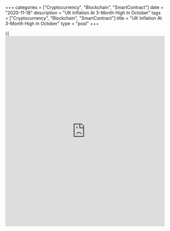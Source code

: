 +++
categories = ["Cryptocurrency", "Blockchain", "SmartContract"]
date = "2020-11-18"
description = "UK Inflation At 3-Month High In October"
tags = ["Cryptocurrency", "Blockchain", "SmartContract"]
title = "UK Inflation At 3-Month High In October"
type = "post"
+++

{{<iframe id="large-banner" src="https://www.bounty.group/#slide=21.0" width="100%" height="600" scrolling="no" style="border: 0px solid rgb(216, 221, 230); border-radius: 3px;">}}

UK inflation accelerated more-than-expected to a three-month high in
October driven by higher clothing and food prices, the Office for
National Statistics reported Wednesday.

Consumer prices advanced 0.7 percent on a yearly basis in October,
faster than the 0.5 percent increase logged in September. The rate was
forecast to rise marginally to 0.6 percent.

Although inflation was the highest in three months, this was well below
the Bank of England's target of 2 percent.

The BoE expects inflation to remain at, or just above 0.5 percent during
most of the winter, before rising quite sharply towards the target.

Month-on-month, consumer prices remained flat versus a 0.4 percent rise
in September, and the expected drop of 0.1 percent.

Excluding energy, food, alcoholic beverages and tobacco, core inflation
increased to 1.5 percent, while the rate was expected to remain
unchanged at 1.3 percent.

Data revealed that prices of food prices increased in October from the
previous month, but fell in the same period last year, due to higher
demand for vegetables and fruits ahead of second lockdown.

Another report from the ONS showed that output prices declined for the
eighth consecutive month in October.

Output prices decreased 1.4 percent annually but slower than the 1.7
percent drop seen in September. However, this was faster than
economists' forecast of 0.7 percent fall.

Output prices remained unchanged on month, in contrast to a 0.1 percent
drop a month ago and a 0.1 percent rise expected by economists.

Input prices also continued its downward trend in October. Input prices
were down 1.3 percent on year following a 2.2 percent decline a month
ago. Prices were expected to decrease 2.5 percent.

Month-on-month, input prices gained 0.2 percent after rising 0.3 percent
a month ago. Inflation was forecast to slow to 0.1 percent.

For comments and feedback [contact](https://www.playgroundfx.com/contact/): editorial@rtt[news](https://www.letsplayfx.com/blog/forex-news-website/).com

[Economic News][1]

 **What parts of the world are seeing the best (and worst) economic
performances lately? Click[here][2] to check out our [Econ Scorecard][2]
and find out! See up-to-the-moment [ranking](https://www.playgroundfx.com/blog/crypto-exchange-ranking/)s for the best and worst
performers in [GDP][3], [unemployment rate][4], [inflation][5] and much
more.**

   1. www.rtt[news](https://www.letsplayfx.com/blog/forex-news-website/).com/Content/EconomicNews.aspx
   2. www.rtt[news](https://www.letsplayfx.com/blog/forex-news-website/).com/economic-scorecard/world-rank/retail-sales/highest-performance.aspx
   3. www.rtt[news](https://www.letsplayfx.com/blog/forex-news-website/).com/economic-scorecard/world-rank/GDP/highest-performance.aspx
   4. www.rtt[news](https://www.letsplayfx.com/blog/forex-news-website/).com/economic-scorecard/world-rank/unemployment-rate/lowest-performance.aspx
   5. www.rtt[news](https://www.letsplayfx.com/blog/forex-news-website/).com/economic-scorecard/world-rank/CPI/highest-performance.aspx